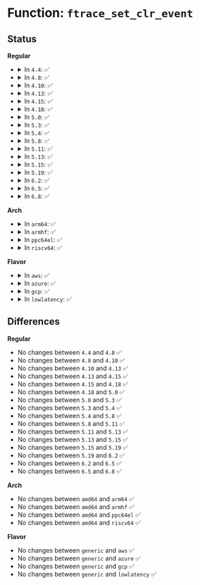 # Function: <code>ftrace_set_clr_event</code>

## Status
<b>Regular</b>
<ul>
<li>
<details>
<summary>In <code>4.4</code>: ✅</summary>

```c
int ftrace_set_clr_event(struct trace_array *tr, char *buf, int set);
```

**Collision:** Unique Static

**Inline:** No

**Transformation:** False

**Instances:**

```
In kernel/trace/trace_events.c (ffffffff81160030)
Location: kernel/trace/trace_events.c:753
Inline: False
Direct callers:
  - kernel/trace/trace_events.c:ftrace_event_write
  - kernel/trace/trace_events.c:early_enable_events
  - kernel/trace/trace_events.c:early_enable_events
```
**Symbols:**

```
ffffffff81160030-ffffffff81160107: ftrace_set_clr_event (STB_LOCAL)
```
</details>
</li>
<li>
<details>
<summary>In <code>4.8</code>: ✅</summary>

```c
int ftrace_set_clr_event(struct trace_array *tr, char *buf, int set);
```

**Collision:** Unique Static

**Inline:** No

**Transformation:** False

**Instances:**

```
In kernel/trace/trace_events.c (ffffffff8116ad40)
Location: kernel/trace/trace_events.c:788
Inline: False
Direct callers:
  - kernel/trace/trace_events.c:early_enable_events
  - kernel/trace/trace_events.c:early_enable_events
  - kernel/trace/trace_events.c:ftrace_event_write
```
**Symbols:**

```
ffffffff8116ad40-ffffffff8116ae17: ftrace_set_clr_event (STB_LOCAL)
```
</details>
</li>
<li>
<details>
<summary>In <code>4.10</code>: ✅</summary>

```c
int ftrace_set_clr_event(struct trace_array *tr, char *buf, int set);
```

**Collision:** Unique Static

**Inline:** No

**Transformation:** False

**Instances:**

```
In kernel/trace/trace_events.c (ffffffff811760f0)
Location: kernel/trace/trace_events.c:757
Inline: False
Direct callers:
  - kernel/trace/trace_events.c:early_enable_events
  - kernel/trace/trace_events.c:early_enable_events
  - kernel/trace/trace_events.c:ftrace_event_write
```
**Symbols:**

```
ffffffff811760f0-ffffffff811761c7: ftrace_set_clr_event (STB_LOCAL)
```
</details>
</li>
<li>
<details>
<summary>In <code>4.13</code>: ✅</summary>

```c
int ftrace_set_clr_event(struct trace_array *tr, char *buf, int set);
```

**Collision:** Unique Static

**Inline:** No

**Transformation:** False

**Instances:**

```
In kernel/trace/trace_events.c (ffffffff81178d50)
Location: kernel/trace/trace_events.c:797
Inline: False
Direct callers:
  - kernel/trace/trace_events.c:early_enable_events
  - kernel/trace/trace_events.c:early_enable_events
  - kernel/trace/trace_events.c:ftrace_event_write
```
**Symbols:**

```
ffffffff81178d50-ffffffff81178e27: ftrace_set_clr_event (STB_LOCAL)
```
</details>
</li>
<li>
<details>
<summary>In <code>4.15</code>: ✅</summary>

```c
int ftrace_set_clr_event(struct trace_array *tr, char *buf, int set);
```

**Collision:** Unique Static

**Inline:** No

**Transformation:** False

**Instances:**

```
In kernel/trace/trace_events.c (ffffffff81186450)
Location: kernel/trace/trace_events.c:797
Inline: False
Direct callers:
  - kernel/trace/trace_events.c:early_enable_events
  - kernel/trace/trace_events.c:early_enable_events
  - kernel/trace/trace_events.c:ftrace_event_write
```
**Symbols:**

```
ffffffff81186450-ffffffff81186527: ftrace_set_clr_event (STB_LOCAL)
```
</details>
</li>
<li>
<details>
<summary>In <code>4.18</code>: ✅</summary>

```c
int ftrace_set_clr_event(struct trace_array *tr, char *buf, int set);
```

**Collision:** Unique Static

**Inline:** No

**Transformation:** False

**Instances:**

```
In kernel/trace/trace_events.c (ffffffff811954c0)
Location: kernel/trace/trace_events.c:797
Inline: False
Direct callers:
  - kernel/trace/trace_events.c:early_enable_events
  - kernel/trace/trace_events.c:early_enable_events
  - kernel/trace/trace_events.c:ftrace_event_write
```
**Symbols:**

```
ffffffff811954c0-ffffffff8119559d: ftrace_set_clr_event (STB_LOCAL)
```
</details>
</li>
<li>
<details>
<summary>In <code>5.0</code>: ✅</summary>

```c
int ftrace_set_clr_event(struct trace_array *tr, char *buf, int set);
```

**Collision:** Unique Static

**Inline:** No

**Transformation:** False

**Instances:**

```
In kernel/trace/trace_events.c (ffffffff811a37b0)
Location: kernel/trace/trace_events.c:798
Inline: False
Direct callers:
  - kernel/trace/trace_events.c:early_enable_events
  - kernel/trace/trace_events.c:early_enable_events
  - kernel/trace/trace_events.c:ftrace_event_write
```
**Symbols:**

```
ffffffff811a37b0-ffffffff811a388d: ftrace_set_clr_event (STB_LOCAL)
```
</details>
</li>
<li>
<details>
<summary>In <code>5.3</code>: ✅</summary>

```c
int ftrace_set_clr_event(struct trace_array *tr, char *buf, int set);
```

**Collision:** Unique Global

**Inline:** No

**Transformation:** False

**Instances:**

```
In kernel/trace/trace_events.c (ffffffff811b1690)
Location: kernel/trace/trace_events.c:790
Inline: False
Direct callers:
  - kernel/trace/trace_events.c:early_enable_events
  - kernel/trace/trace_events.c:early_enable_events
  - kernel/trace/trace_events.c:ftrace_event_write
```
**Symbols:**

```
ffffffff811b1690-ffffffff811b1763: ftrace_set_clr_event (STB_GLOBAL)
```
</details>
</li>
<li>
<details>
<summary>In <code>5.4</code>: ✅</summary>

```c
int ftrace_set_clr_event(struct trace_array *tr, char *buf, int set);
```

**Collision:** Unique Global

**Inline:** No

**Transformation:** False

**Instances:**

```
In kernel/trace/trace_events.c (ffffffff811bcdb0)
Location: kernel/trace/trace_events.c:791
Inline: False
Direct callers:
  - kernel/trace/trace_events.c:early_enable_events
  - kernel/trace/trace_events.c:early_enable_events
  - kernel/trace/trace_events.c:ftrace_event_write
```
**Symbols:**

```
ffffffff811bcdb0-ffffffff811bce83: ftrace_set_clr_event (STB_GLOBAL)
```
</details>
</li>
<li>
<details>
<summary>In <code>5.8</code>: ✅</summary>

```c
int ftrace_set_clr_event(struct trace_array *tr, char *buf, int set);
```

**Collision:** Unique Global

**Inline:** No

**Transformation:** False

**Instances:**

```
In kernel/trace/trace_events.c (ffffffff811d6620)
Location: kernel/trace/trace_events.c:838
Inline: False
Direct callers:
  - kernel/trace/trace_events.c:early_enable_events
  - kernel/trace/trace_events.c:early_enable_events
  - kernel/trace/trace_events.c:ftrace_event_write
  - kernel/trace/trace_boot.c:trace_boot_enable_events
```
**Symbols:**

```
ffffffff811d6620-ffffffff811d6700: ftrace_set_clr_event (STB_GLOBAL)
```
</details>
</li>
<li>
<details>
<summary>In <code>5.11</code>: ✅</summary>

```c
int ftrace_set_clr_event(struct trace_array *tr, char *buf, int set);
```

**Collision:** Unique Global

**Inline:** No

**Transformation:** False

**Instances:**

```
In kernel/trace/trace_events.c (ffffffff811d3950)
Location: kernel/trace/trace_events.c:839
Inline: False
Direct callers:
  - kernel/trace/trace_events.c:early_enable_events
  - kernel/trace/trace_events.c:early_enable_events
  - kernel/trace/trace_events.c:ftrace_event_write
  - kernel/trace/trace_boot.c:trace_boot_enable_events
```
**Symbols:**

```
ffffffff811d3950-ffffffff811d3a30: ftrace_set_clr_event (STB_GLOBAL)
```
</details>
</li>
<li>
<details>
<summary>In <code>5.13</code>: ✅</summary>

```c
int ftrace_set_clr_event(struct trace_array *tr, char *buf, int set);
```

**Collision:** Unique Global

**Inline:** No

**Transformation:** False

**Instances:**

```
In kernel/trace/trace_events.c (ffffffff811d5060)
Location: kernel/trace/trace_events.c:1046
Inline: False
Direct callers:
  - kernel/trace/trace_events.c:early_enable_events
  - kernel/trace/trace_events.c:early_enable_events
  - kernel/trace/trace_events.c:ftrace_event_write
  - kernel/trace/trace_boot.c:trace_boot_enable_events
```
**Symbols:**

```
ffffffff811d5060-ffffffff811d5140: ftrace_set_clr_event (STB_GLOBAL)
```
</details>
</li>
<li>
<details>
<summary>In <code>5.15</code>: ✅</summary>

```c
int ftrace_set_clr_event(struct trace_array *tr, char *buf, int set);
```

**Collision:** Unique Global

**Inline:** No

**Transformation:** False

**Instances:**

```
In kernel/trace/trace_events.c (ffffffff81201f10)
Location: kernel/trace/trace_events.c:1047
Inline: False
Direct callers:
  - kernel/trace/trace_events.c:early_enable_events
  - kernel/trace/trace_events.c:early_enable_events
  - kernel/trace/trace_events.c:ftrace_event_write
  - kernel/trace/trace_boot.c:trace_boot_enable_events
```
**Symbols:**

```
ffffffff81201f10-ffffffff81201ff0: ftrace_set_clr_event (STB_GLOBAL)
```
</details>
</li>
<li>
<details>
<summary>In <code>5.19</code>: ✅</summary>

```c
int ftrace_set_clr_event(struct trace_array *tr, char *buf, int set);
```

**Collision:** Unique Global

**Inline:** No

**Transformation:** False

**Instances:**

```
In kernel/trace/trace_events.c (ffffffff8123d420)
Location: kernel/trace/trace_events.c:1067
Inline: False
Direct callers:
  - kernel/trace/trace_events.c:early_enable_events
  - kernel/trace/trace_events.c:early_enable_events
  - kernel/trace/trace_events.c:ftrace_event_write
  - kernel/trace/trace_boot.c:trace_boot_enable_events
```
**Symbols:**

```
ffffffff8123d420-ffffffff8123d516: ftrace_set_clr_event (STB_GLOBAL)
```
</details>
</li>
<li>
<details>
<summary>In <code>6.2</code>: ✅</summary>

```c
int ftrace_set_clr_event(struct trace_array *tr, char *buf, int set);
```

**Collision:** Unique Global

**Inline:** No

**Transformation:** False

**Instances:**

```
In kernel/trace/trace_events.c (ffffffff8128ab00)
Location: kernel/trace/trace_events.c:1082
Inline: False
Direct callers:
  - kernel/trace/trace_events.c:early_enable_events
  - kernel/trace/trace_events.c:early_enable_events
  - kernel/trace/trace_events.c:ftrace_event_write
  - kernel/trace/trace_boot.c:trace_boot_enable_events
```
**Symbols:**

```
ffffffff8128ab00-ffffffff8128abf6: ftrace_set_clr_event (STB_GLOBAL)
```
</details>
</li>
<li>
<details>
<summary>In <code>6.5</code>: ✅</summary>

```c
int ftrace_set_clr_event(struct trace_array *tr, char *buf, int set);
```

**Collision:** Unique Global

**Inline:** No

**Transformation:** False

**Instances:**

```
In kernel/trace/trace_events.c (ffffffff812a7a40)
Location: kernel/trace/trace_events.c:1078
Inline: False
Direct callers:
  - kernel/trace/trace_events.c:early_enable_events
  - kernel/trace/trace_events.c:early_enable_events
  - kernel/trace/trace_events.c:ftrace_event_write
  - kernel/trace/trace_boot.c:trace_boot_enable_events
```
**Symbols:**

```
ffffffff812a7a40-ffffffff812a7b48: ftrace_set_clr_event (STB_GLOBAL)
```
</details>
</li>
<li>
<details>
<summary>In <code>6.8</code>: ✅</summary>

```c
int ftrace_set_clr_event(struct trace_array *tr, char *buf, int set);
```

**Collision:** Unique Global

**Inline:** No

**Transformation:** False

**Instances:**

```
In kernel/trace/trace_events.c (ffffffff812c36d0)
Location: kernel/trace/trace_events.c:1087
Inline: False
Direct callers:
  - kernel/trace/trace_events.c:early_enable_events
  - kernel/trace/trace_events.c:early_enable_events
  - kernel/trace/trace_events.c:ftrace_event_write
  - kernel/trace/trace_boot.c:trace_boot_enable_events
```
**Symbols:**

```
ffffffff812c36d0-ffffffff812c37d8: ftrace_set_clr_event (STB_GLOBAL)
```
</details>
</li>
</ul>
<b>Arch</b>
<ul>
<li>
<details>
<summary>In <code>arm64</code>: ✅</summary>

```c
int ftrace_set_clr_event(struct trace_array *tr, char *buf, int set);
```

**Collision:** Unique Global

**Inline:** No

**Transformation:** False

**Instances:**

```
In kernel/trace/trace_events.c (ffff80001023b978)
Location: kernel/trace/trace_events.c:791
Inline: False
Direct callers:
  - kernel/trace/trace_events.c:early_enable_events
  - kernel/trace/trace_events.c:early_enable_events
  - kernel/trace/trace_events.c:ftrace_event_write
```
**Symbols:**

```
ffff80001023b978-ffff80001023ba7c: ftrace_set_clr_event (STB_GLOBAL)
```
</details>
</li>
<li>
<details>
<summary>In <code>armhf</code>: ✅</summary>

```c
int ftrace_set_clr_event(struct trace_array *tr, char *buf, int set);
```

**Collision:** Unique Global

**Inline:** No

**Transformation:** False

**Instances:**

```
In kernel/trace/trace_events.c (c0476e28)
Location: kernel/trace/trace_events.c:791
Inline: False
Direct callers:
  - kernel/trace/trace_events.c:early_enable_events
  - kernel/trace/trace_events.c:early_enable_events
  - kernel/trace/trace_events.c:ftrace_event_write
```
**Symbols:**

```
c0476e28-c0476f18: ftrace_set_clr_event (STB_GLOBAL)
```
</details>
</li>
<li>
<details>
<summary>In <code>ppc64el</code>: ✅</summary>

```c
int ftrace_set_clr_event(struct trace_array *tr, char *buf, int set);
```

**Collision:** Unique Global

**Inline:** No

**Transformation:** False

**Instances:**

```
In kernel/trace/trace_events.c (c0000000002c9780)
Location: kernel/trace/trace_events.c:791
Inline: False
Direct callers:
  - kernel/trace/trace_events.c:early_enable_events
  - kernel/trace/trace_events.c:early_enable_events
  - kernel/trace/trace_events.c:ftrace_event_write
```
**Symbols:**

```
c0000000002c9780-c0000000002c9904: ftrace_set_clr_event (STB_GLOBAL)
```
</details>
</li>
<li>
<details>
<summary>In <code>riscv64</code>: ✅</summary>

```c
int ftrace_set_clr_event(struct trace_array *tr, char *buf, int set);
```

**Collision:** Unique Global

**Inline:** No

**Transformation:** False

**Instances:**

```
In kernel/trace/trace_events.c (ffffffe00019224e)
Location: kernel/trace/trace_events.c:791
Inline: False
Direct callers:
  - kernel/trace/trace_events.c:early_enable_events
  - kernel/trace/trace_events.c:early_enable_events
  - kernel/trace/trace_events.c:ftrace_event_write
```
**Symbols:**

```
ffffffe00019224e-ffffffe000192326: ftrace_set_clr_event (STB_GLOBAL)
```
</details>
</li>
</ul>
<b>Flavor</b>
<ul>
<li>
<details>
<summary>In <code>aws</code>: ✅</summary>

```c
int ftrace_set_clr_event(struct trace_array *tr, char *buf, int set);
```

**Collision:** Unique Global

**Inline:** No

**Transformation:** False

**Instances:**

```
In kernel/trace/trace_events.c (ffffffff811b53d0)
Location: kernel/trace/trace_events.c:791
Inline: False
Direct callers:
  - kernel/trace/trace_events.c:early_enable_events
  - kernel/trace/trace_events.c:early_enable_events
  - kernel/trace/trace_events.c:ftrace_event_write
```
**Symbols:**

```
ffffffff811b53d0-ffffffff811b54a3: ftrace_set_clr_event (STB_GLOBAL)
```
</details>
</li>
<li>
<details>
<summary>In <code>azure</code>: ✅</summary>

```c
int ftrace_set_clr_event(struct trace_array *tr, char *buf, int set);
```

**Collision:** Unique Global

**Inline:** No

**Transformation:** False

**Instances:**

```
In kernel/trace/trace_events.c (ffffffff811a81d0)
Location: kernel/trace/trace_events.c:791
Inline: False
Direct callers:
  - kernel/trace/trace_events.c:early_enable_events
  - kernel/trace/trace_events.c:early_enable_events
  - kernel/trace/trace_events.c:ftrace_event_write
```
**Symbols:**

```
ffffffff811a81d0-ffffffff811a82a3: ftrace_set_clr_event (STB_GLOBAL)
```
</details>
</li>
<li>
<details>
<summary>In <code>gcp</code>: ✅</summary>

```c
int ftrace_set_clr_event(struct trace_array *tr, char *buf, int set);
```

**Collision:** Unique Global

**Inline:** No

**Transformation:** False

**Instances:**

```
In kernel/trace/trace_events.c (ffffffff811b31a0)
Location: kernel/trace/trace_events.c:791
Inline: False
Direct callers:
  - kernel/trace/trace_events.c:early_enable_events
  - kernel/trace/trace_events.c:early_enable_events
  - kernel/trace/trace_events.c:ftrace_event_write
```
**Symbols:**

```
ffffffff811b31a0-ffffffff811b3273: ftrace_set_clr_event (STB_GLOBAL)
```
</details>
</li>
<li>
<details>
<summary>In <code>lowlatency</code>: ✅</summary>

```c
int ftrace_set_clr_event(struct trace_array *tr, char *buf, int set);
```

**Collision:** Unique Global

**Inline:** No

**Transformation:** False

**Instances:**

```
In kernel/trace/trace_events.c (ffffffff811c1240)
Location: kernel/trace/trace_events.c:791
Inline: False
Direct callers:
  - kernel/trace/trace_events.c:early_enable_events
  - kernel/trace/trace_events.c:early_enable_events
  - kernel/trace/trace_events.c:ftrace_event_write
```
**Symbols:**

```
ffffffff811c1240-ffffffff811c1313: ftrace_set_clr_event (STB_GLOBAL)
```
</details>
</li>
</ul>

## Differences
<b>Regular</b>
<ul>
<li>
No changes between <code>4.4</code> and <code>4.8</code> ✅
</li>
<li>
No changes between <code>4.8</code> and <code>4.10</code> ✅
</li>
<li>
No changes between <code>4.10</code> and <code>4.13</code> ✅
</li>
<li>
No changes between <code>4.13</code> and <code>4.15</code> ✅
</li>
<li>
No changes between <code>4.15</code> and <code>4.18</code> ✅
</li>
<li>
No changes between <code>4.18</code> and <code>5.0</code> ✅
</li>
<li>
No changes between <code>5.0</code> and <code>5.3</code> ✅
</li>
<li>
No changes between <code>5.3</code> and <code>5.4</code> ✅
</li>
<li>
No changes between <code>5.4</code> and <code>5.8</code> ✅
</li>
<li>
No changes between <code>5.8</code> and <code>5.11</code> ✅
</li>
<li>
No changes between <code>5.11</code> and <code>5.13</code> ✅
</li>
<li>
No changes between <code>5.13</code> and <code>5.15</code> ✅
</li>
<li>
No changes between <code>5.15</code> and <code>5.19</code> ✅
</li>
<li>
No changes between <code>5.19</code> and <code>6.2</code> ✅
</li>
<li>
No changes between <code>6.2</code> and <code>6.5</code> ✅
</li>
<li>
No changes between <code>6.5</code> and <code>6.8</code> ✅
</li>
</ul>
<b>Arch</b>
<ul>
<li>
No changes between <code>amd64</code> and <code>arm64</code> ✅
</li>
<li>
No changes between <code>amd64</code> and <code>armhf</code> ✅
</li>
<li>
No changes between <code>amd64</code> and <code>ppc64el</code> ✅
</li>
<li>
No changes between <code>amd64</code> and <code>riscv64</code> ✅
</li>
</ul>
<b>Flavor</b>
<ul>
<li>
No changes between <code>generic</code> and <code>aws</code> ✅
</li>
<li>
No changes between <code>generic</code> and <code>azure</code> ✅
</li>
<li>
No changes between <code>generic</code> and <code>gcp</code> ✅
</li>
<li>
No changes between <code>generic</code> and <code>lowlatency</code> ✅
</li>
</ul>

